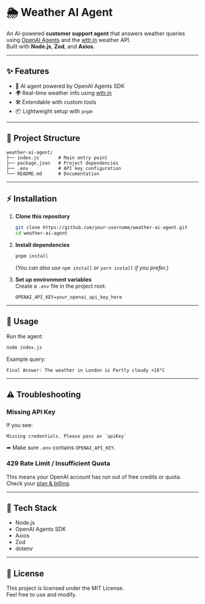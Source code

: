 # 🌦️ Weather AI Agent

An AI-powered **customer support agent** that answers weather queries using [OpenAI Agents](https://github.com/openai/openai-agents) and the [wttr.in](https://wttr.in) weather API.  
Built with **Node.js**, **Zod**, and **Axios**.

---

## ✨ Features
- 🤖 AI agent powered by OpenAI Agents SDK
- 🌍 Real-time weather info using [wttr.in](https://wttr.in)
- 🛠️ Extendable with custom tools
- 📦 Lightweight setup with `pnpm`

---

## 📂 Project Structure

```
weather-ai-agent/
├── index.js       # Main entry point
├── package.json   # Project dependencies
├── .env           # API key configuration
└── README.md      # Documentation
```

---

## ⚡ Installation

1. **Clone this repository**
   ```bash
   git clone https://github.com/your-username/weather-ai-agent.git
   cd weather-ai-agent
   ```

2. **Install dependencies**
   ```bash
   pnpm install
   ```
   *(You can also use `npm install` or `yarn install` if you prefer.)*

3. **Set up environment variables**  
   Create a `.env` file in the project root:
   ```env
   OPENAI_API_KEY=your_openai_api_key_here
   ```

---

## 🚀 Usage

Run the agent:
```bash
node index.js
```

Example query:
```
Final Answer: The weather in London is Partly cloudy +18°C
```

---

## ⚠️ Troubleshooting

### Missing API Key
If you see:
```
Missing credentials. Please pass an `apiKey`
```
➡ Make sure `.env` contains `OPENAI_API_KEY`.

### 429 Rate Limit / Insufficient Quota
This means your OpenAI account has run out of free credits or quota.  
Check your [plan & billing](https://platform.openai.com/account/billing).

---

## 🔧 Tech Stack
- Node.js
- OpenAI Agents SDK
- Axios
- Zod
- dotenv

---

## 📜 License
This project is licensed under the MIT License.  
Feel free to use and modify.

